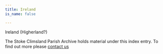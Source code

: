 ```yaml
---
title: Ireland
is_name: false

---
```


Ireland (Higherland?)


The Stoke Climsland Parish Archive holds material under this index entry. To find out more please [contact us](/contact/)
